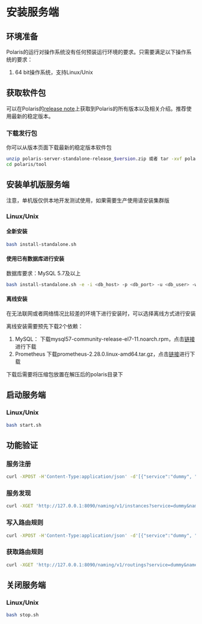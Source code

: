 

# 安装服务端

## 环境准备

Polaris的运行对操作系统没有任何预装运行环境的要求。只需要满足以下操作系统的要求：

1. 64 bit操作系统，支持Linux/Unix

## 获取软件包

可以在Polaris的[release note](https://github.com/polarismesh/polaris/releases)上获取到Polaris的所有版本以及相关介绍。推荐使用最新的稳定版本。

### 下载发行包

你可以从版本页面下载最新的稳定版本软件包

```bash
unzip polaris-server-standalone-release_$version.zip 或者 tar -xvf polaris-server-standalone-release_$version.tar.gz
cd polaris/tool
```


## 安装单机版服务端

注意，单机版仅供本地开发测试使用，如果需要生产使用请安装集群版

### Linux/Unix

#### 全新安装

```bash
bash install-standalone.sh
```

#### 使用已有数据库进行安装

数据库要求：MySQL 5.7及以上

```bash
bash install-standalone.sh -e -i <db_host> -p <db_port> -u <db_user> -w <db_pwd>
```

#### 离线安装

在无法联网或者网络情况比较差的环境下进行安装时，可以选择离线方式进行安装

离线安装需要预先下载2个依赖：
1. MySQL：
下载mysql57-community-release-el7-11.noarch.rpm，点击[链接](https://repo.mysql.com/mysql57-community-release-el7-11.noarch.rpm)进行下载
2. Prometheus
下载prometheus-2.28.0.linux-amd64.tar.gz，点击[链接](https://github.com/prometheus/prometheus/releases/download/v2.28.0/prometheus-2.28.0.linux-amd64.tar.gz)进行下载

下载后需要将压缩包放置在解压后的polaris目录下

## 启动服务端

### Linux/Unix

```bash
bash start.sh
```

## 功能验证

### 服务注册

```bash
curl -XPOST -H'Content-Type:application/json' -d'[{"service":"dummy", "namespace":"Test", "host":"127.0.0.1", "port":12380}]' 'http://127.0.0.1:8090/naming/v1/instances' 
```

### 服务发现

```bash
curl -XGET 'http://127.0.0.1:8090/naming/v1/instances?service=dummy&namespace=Test'
```

### 写入路由规则

```bash
curl -XPOST -H'Content-Type:application/json' -d'[{"service":"dummy", "namespace":"Test", "inbounds":[], "outbounds":[]}]' 'http://127.0.0.1:8090/naming/v1/routings
```

### 获取路由规则

```bash
curl -XGET 'http://127.0.0.1:8090/naming/v1/routings?service=dummy&namespace=Test'
```

## 关闭服务端

### Linux/Unix

```bash
bash stop.sh
```
